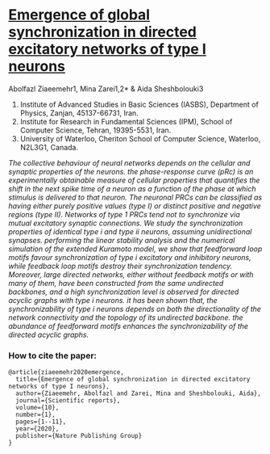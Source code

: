 # [Emergence of global synchronization in directed excitatory networks of type I neurons](https://www.nature.com/articles/s41598-020-60205-0)

Abolfazl Ziaeemehr1, Mina Zarei1,2* & Aida Sheshbolouki3

1. Institute of Advanced Studies in Basic Sciences (IASBS), Department of Physics, Zanjan, 45137-66731, Iran. 
2. Institute for Research in Fundamental Sciences (IPM), School of Computer Science, Tehran, 19395-5531, Iran. 
3. University of Waterloo, Cheriton School of Computer Science, Waterloo, N2L3G1, Canada.

*The collective behaviour of neural networks depends on the cellular and synaptic properties of the neurons. the phase-response curve (pRc) is an experimentally obtainable measure of cellular properties that quantifies the shift in the next spike time of a neuron as a function of the phase at which stimulus is delivered to that neuron. The neuronal PRCs can be classified as having either purely positive values (type I) or distinct positive and negative regions (type II). Networks of type 1 PRCs tend not to synchronize via mutual excitatory synaptic connections. We study the synchronization properties of identical type i and type ii neurons, assuming unidirectional synapses. performing the linear stability analysis and the numerical simulation of the extended Kuramoto model, we show that feedforward loop motifs favour synchronization of type i excitatory and inhibitory neurons, while feedback loop motifs destroy their synchronization tendency. Moreover, large directed networks, either without feedback motifs or with many of them, have been constructed from the same undirected backbones, and a high synchronization level is observed for directed acyclic graphs with type i neurons. it has been shown that, the synchronizability of type i neurons depends on both the directionality of the network connectivity and the topology of its undirected backbone. the abundance of feedforward motifs enhances the synchronizability of the directed acyclic graphs.*


### How to cite the paper:
```
@article{ziaeemehr2020emergence,
  title={Emergence of global synchronization in directed excitatory networks of type I neurons},
  author={Ziaeemehr, Abolfazl and Zarei, Mina and Sheshbolouki, Aida},
  journal={Scientific reports},
  volume={10},
  number={1},
  pages={1--11},
  year={2020},
  publisher={Nature Publishing Group}
}
```
